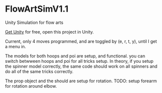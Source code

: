 # FlowArtSimV1.1
Unity Simulation for flow arts

[Get Unity](https://unity3d.com/get-unity/download) for free, open this project in Unity.

Current, only 4 moves programmed, and are toggled by (e, r, t, y), until I get a menu in.

The models for both hoops and poi are setup, and functional. 
you can switch betwween hoops and poi for all tricks setup. 
In theory, if you setup the spinner model correctly, the same code should work on all spinners and do all of the same tricks correctly.

The prop object and the should are setup for rotation. 
TODO: setup forearm for rotation around elbow.
